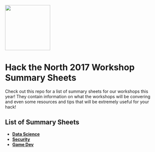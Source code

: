<img src="https://batlgrounds.com/wp-content/uploads/2015/09/HNT-logo.png" width="148">

# Hack the North 2017 Workshop Summary Sheets 
Check out this repo for a list of summary sheets for our workshops this year!  They contain information on what the workshops will be convering and even some resources and tips that will be extremely useful for your hack!

## List of Summary Sheets
- [**Data Science**](https://github.com/uwaterloo-datascience/r-starter)
- [**Security**](/Security.md)
- [**Game Dev**](/Gamedev.md)
